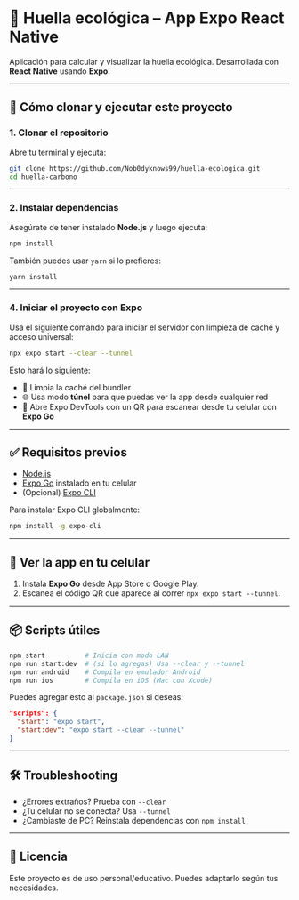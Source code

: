 # 🌱 Huella ecológica – App Expo React Native

Aplicación para calcular y visualizar la huella ecológica. Desarrollada con **React Native** usando **Expo**.

---

## 🚀 Cómo clonar y ejecutar este proyecto

### 1. Clonar el repositorio

Abre tu terminal y ejecuta:

```bash
git clone https://github.com/Nob0dyknows99/huella-ecologica.git
cd huella-carbono
```

---

### 2. Instalar dependencias

Asegúrate de tener instalado **Node.js** y luego ejecuta:

```bash
npm install
```

También puedes usar `yarn` si lo prefieres:

```bash
yarn install
```

---

### 4. Iniciar el proyecto con Expo

Usa el siguiente comando para iniciar el servidor con limpieza de caché y acceso universal:

```bash
npx expo start --clear --tunnel
```

Esto hará lo siguiente:

- 🧹 Limpia la caché del bundler
- 🌐 Usa modo **túnel** para que puedas ver la app desde cualquier red
- 📱 Abre Expo DevTools con un QR para escanear desde tu celular con **Expo Go**

---

## ✅ Requisitos previos

- [Node.js](https://nodejs.org/)
- [Expo Go](https://expo.dev/client) instalado en tu celular
- (Opcional) [Expo CLI](https://docs.expo.dev/get-started/installation/)

Para instalar Expo CLI globalmente:

```bash
npm install -g expo-cli
```

---

## 📱 Ver la app en tu celular

1. Instala **Expo Go** desde App Store o Google Play.
2. Escanea el código QR que aparece al correr `npx expo start --tunnel`.

---

## 📦 Scripts útiles

```bash
npm start          # Inicia con modo LAN
npm run start:dev  # (si lo agregas) Usa --clear y --tunnel
npm run android    # Compila en emulador Android
npm run ios        # Compila en iOS (Mac con Xcode)
```

Puedes agregar esto al `package.json` si deseas:

```json
"scripts": {
  "start": "expo start",
  "start:dev": "expo start --clear --tunnel"
}
```

---

## 🛠️ Troubleshooting

- ¿Errores extraños? Prueba con `--clear`
- ¿Tu celular no se conecta? Usa `--tunnel`
- ¿Cambiaste de PC? Reinstala dependencias con `npm install`

---

## 📝 Licencia

Este proyecto es de uso personal/educativo. Puedes adaptarlo según tus necesidades.
